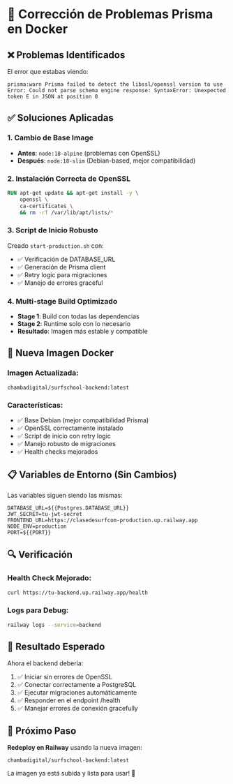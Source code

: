 # 🔧 Corrección de Problemas Prisma en Docker

## ❌ Problemas Identificados

El error que estabas viendo:
```
prisma:warn Prisma failed to detect the libssl/openssl version to use
Error: Could not parse schema engine response: SyntaxError: Unexpected token E in JSON at position 0
```

## ✅ Soluciones Aplicadas

### 1. **Cambio de Base Image**
- **Antes**: `node:18-alpine` (problemas con OpenSSL)
- **Después**: `node:18-slim` (Debian-based, mejor compatibilidad)

### 2. **Instalación Correcta de OpenSSL**
```dockerfile
RUN apt-get update && apt-get install -y \
    openssl \
    ca-certificates \
    && rm -rf /var/lib/apt/lists/*
```

### 3. **Script de Inicio Robusto**
Creado `start-production.sh` con:
- ✅ Verificación de DATABASE_URL
- ✅ Generación de Prisma client
- ✅ Retry logic para migraciones
- ✅ Manejo de errores graceful

### 4. **Multi-stage Build Optimizado**
- **Stage 1**: Build con todas las dependencias
- **Stage 2**: Runtime solo con lo necesario
- **Resultado**: Imagen más estable y compatible

## 🚀 Nueva Imagen Docker

### Imagen Actualizada:
```
chambadigital/surfschool-backend:latest
```

### Características:
- ✅ Base Debian (mejor compatibilidad Prisma)
- ✅ OpenSSL correctamente instalado
- ✅ Script de inicio con retry logic
- ✅ Manejo robusto de migraciones
- ✅ Health checks mejorados

## 📋 Variables de Entorno (Sin Cambios)

Las variables siguen siendo las mismas:
```env
DATABASE_URL=${{Postgres.DATABASE_URL}}
JWT_SECRET=tu-jwt-secret
FRONTEND_URL=https://clasedesurfcom-production.up.railway.app
NODE_ENV=production
PORT=${{PORT}}
```

## 🔍 Verificación

### Health Check Mejorado:
```bash
curl https://tu-backend.up.railway.app/health
```

### Logs para Debug:
```bash
railway logs --service=backend
```

## 🎯 Resultado Esperado

Ahora el backend debería:
1. ✅ Iniciar sin errores de OpenSSL
2. ✅ Conectar correctamente a PostgreSQL
3. ✅ Ejecutar migraciones automáticamente
4. ✅ Responder en el endpoint /health
5. ✅ Manejar errores de conexión gracefully

## 🚀 Próximo Paso

**Redeploy en Railway** usando la nueva imagen:
```
chambadigital/surfschool-backend:latest
```

La imagen ya está subida y lista para usar! 🎉